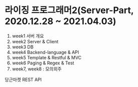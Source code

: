 # 라이징 프로그래머2(Server-Part, 2020.12.28 ~ 2021.04.03)
1. week1 서버 개요
2. week2 Server & Client
3. week3 DB
4. week4 Backend-language & API
5. week5 Template & Restful & MVC
6. week6 Paging & Regex & Test
7. week7, week8 : 모의외주


당근마켓 REST API

